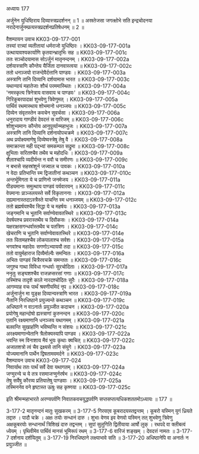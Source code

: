 अध्यायः 177

अर्जुनेन युधिष्ठिराय दिव्यास्त्रप्रदर्शनन् ॥ 1 ॥ अस्रतेजसा जगत्क्षोभे सति इन्द्रचोदनया नरादेनार्जुनम्प्रत्यस्त्रप्रदर्शनप्रतिषेधनम् ॥ 2 ॥

वैशम्पायन उवाच  	KK03-09-177-001  
तस्यां रात्र्यां व्यतीतायां धर्मराजो युधिष्ठिरः ।	KK03-09-177-001a  
उत्थायावश्यकार्याणि कृतवान्भ्रातृभिः सह ॥	KK03-09-177-001c  
ततः सञ्चोदयामास सोऽर्जुनं मातृनन्दनम् ।	KK03-09-177-002a  
दर्शयास्त्राणि कौन्तेय यैर्जिता दानवास्त्वया ॥	KK03-09-177-002c  
ततो धनञ्जयो राजन्देवैर्दत्तानि पाण्डवः ।	KK03-09-177-003a  
अस्त्राणि तानि दिव्यानि दर्शयामास भारत ॥	KK03-09-177-003c  
यथान्यायं महातेजाः शौचं परममास्थितः ।	KK03-09-177-004a  
\'नमस्कृत्य त्रिनेत्राय वासवाय च पाण्डवः\' ॥	KK03-09-177-004c  
गिरिकूबरपादाक्षं शुभवेणु त्रिवेणुमत् ।	KK03-09-177-005a  
पार्थिवं रथमास्थाय शोभमानो धनञ्जयः ॥	KK03-09-177-005c  
दिव्येन संवृतस्तेन कवचेन सुवर्चसा ।	KK03-09-177-006a  
धनुरादाय गाण्डीवं देवदत्तं स वारिजम् ॥	KK03-09-177-006c  
शोशुभ्यमानः कौन्तेय आनुपूर्व्यान्महाभुजः ।	KK03-09-177-007a  
अस्त्राणि तानि दिव्यानि दर्शनायोपचक्रमे ॥	KK03-09-177-007c  
अथ प्रयोक्ष्यमाणेषु दिव्येष्वस्त्रेषु तेषु वै ।	KK03-09-177-008a  
समाक्रान्ता मही पद्भ्यां समकम्पत सद्रुमा ॥	KK03-09-177-008c  
क्षुभिताः सरितश्चैव तथैव च महोदधिः ।	KK03-09-177-009a  
शैलाश्चापि व्यदीर्यन्त न ववौ च समीरणः ॥	KK03-09-177-009c  
न बभासे सहस्रांशुर्न जज्वाल च पावकः ।	KK03-09-177-010a  
न वेदाः प्रतिभान्ति स्म द्विजातीनां कथञ्चन ॥	KK03-09-177-010c  
अन्तर्भूमिगता ये च प्राणिनो जनमेजय ।	KK03-09-177-011a  
पीड्यमानाः समुत्थाय पाण्डवं पर्यवारयन् ॥	KK03-09-177-011c  
वेपमानाः प्राञ्जलयस्ते सर्वे विकृताननाः ।	KK03-09-177-012a  
दह्यमानास्तदाऽस्त्रैस्ते याचन्ति स्म धनञ्जयम् ॥	KK03-09-177-012c  
ततो ब्रह्मर्षयश्चैव सिद्धा ये च महर्षयः ।	KK03-09-177-013a  
जङ्गमानि च भूतानि सर्वाण्येवावतस्थिरे ॥	KK03-09-177-013c  
देवर्षयश्च प्रवरास्तथैव च दिवौकसः ।	KK03-09-177-014a  
यक्षराक्षसगन्धर्वास्तथैव च पतत्रिणः ।	KK03-09-177-014c  
खेचराणि च भूतानि सर्वाण्येवावतस्थिरे ॥	KK03-09-177-014e  
ततः पितामहश्चैव लोकपालाश्च सर्वशः ।	KK03-09-177-015a  
भगवांश्च महादेवः सगणोऽभ्याययौ तदा ॥	KK03-09-177-015c  
ततो वायुर्महाराज दिव्यैर्माल्यैः समन्वितः ।	KK03-09-177-016a  
अभितः पाण्डवं चित्रैरवचक्रे समन्ततः ॥	KK03-09-177-016c  
जगुश्च गाथा विविधा गन्धर्वाः सुरचोदिताः ।	KK03-09-177-017a  
ननृतुः सङ्घशश्चैव राजन्नप्सरसां गणाः ॥	KK03-09-177-017c  
तस्मिंश्च तादृशे काले नारदश्चोदितः सुरैः ।	KK03-09-177-018a  
आगम्याह वचः पार्थं श्रवणीयमिदं नृप ॥	KK03-09-177-018c  
अर्जुनार्जुन मा युङ्क्ष दिव्यान्यस्त्राणि भारत ।	KK03-09-177-019a  
नैतानि निरधिष्ठाने प्रयुज्यन्ते कथञ्चन ॥	KK03-09-177-019c  
अधिष्ठाने न वाऽनार्तः प्रयुञ्जीत कदाचन ।	KK03-09-177-020a  
प्रयोगेषु महान्दोषो ह्यस्त्राणां कुरुनन्दन ॥	KK03-09-177-020c  
एतानि रक्ष्यमाणानि धनञ्जय यथागमम् ।	KK03-09-177-021a  
बलवन्ति सुखार्हाणि भविष्यन्ति न संशयः ॥	KK03-09-177-021c  
अरक्ष्यमाणान्येतानि त्रैलोक्यस्यापि पाण्डव ।	KK03-09-177-022a  
भवन्ति स्म विनाशाय मैवं भूयः कृथाः क्वचित् ॥	KK03-09-177-022c  
अजातशत्रो त्वं चैव द्रक्ष्यसे तानि संयुगे ।	KK03-09-177-023a  
योज्यमानानि पार्थेन द्विषतामवमर्दने ॥	KK03-09-177-023c  
वैशम्पायन उवाच  	KK03-09-177-024  
निवार्याथ ततः पार्थं सर्वे देवा यथागतम् ।	KK03-09-177-024a  
जग्मुरन्ये च ये तत्र रसमाजग्मुर्नरर्षभ ॥	KK03-09-177-024c  
तेषु सर्वेषु कौरव्य प्रतियातेषु पाण्डवाः ।	KK03-09-177-025a  
तस्मिननेव वने हृष्टास्त ऊषुः सह कृष्णया ॥	KK03-09-177-025c  

इति श्रीमन्महाभारते अरण्यपर्वणि निवातकवचयुद्धपर्वणि सप्तसप्तत्यधिकशततमोऽध्यायः ॥ 177 ॥

3-177-2 मातृनन्दनं मातुः सुखकरम् ॥ 3-177-5 गिरयएव कूबरादयस्तद्वन्तम् । कूबरो यस्मिन् युगं ध्रियते तद्दारु । पादौ चक्रे । अक्षः तयोः सन्धानं दारु । शुभाः वेणव इव वेणवो यस्मिन् तत् शुभवेणु त्रिवेणु अक्षकूबरयोः सन्धानार्थं त्रिशिखं दारु तद्वन्तम् । सुपां सुलुगिति द्वितीयाया आर्षो लुक् । रथपदे वा क्लीबत्वं ध्येयम् । पृथिवीमेव पार्थिवं मानसं भूमिरूपं रथम् ॥ 3-177-6 वारिजं शङ्खम् । देवदत्तं नामतः ॥ 3-177-7 दर्शनाय दर्शयितुम् ॥ 3-177-19 निरधिष्ठाने लक्ष्याभावे सति ॥ 3-177-20 अधिष्ठानेपि वा अनार्तः न प्रयुञ्जीत ॥
